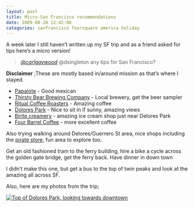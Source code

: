 ```yaml
---
layout: post
title: Micro-San Francisco recommendations
date: 2009-08-20 12:42:00
categories: sanfrancisco foursquare america holiday
---
```


A week later I still haven’t written up my SF trip and as a friend asked for tips here’s a micro version!

> <cite>[@carlgaywood](http://twitter.com/carlgaywood/status/3425639734)</cite> @dsingleton any tips for San Francisco?

**Disclaimer** ;These are mostly based in/around mission as that’s where I stayed.

- [Papalote](http://playfoursquare.com/venue/22250) - Good mexican
- [Thirsty Bear Brewing Company](http://playfoursquare.com/venue/11965) - Local brewery, get the beer sampler
- [Ritual Coffee Roasters](http://playfoursquare.com/venue/19179) - Amazing coffee
- [Dolores Park](http://playfoursquare.com/venue/11833) - Nice to sit in if sunny, amazing views
- [Birite creamery](http://playfoursquare.com/venue/34970) - amazing ice cream shop just near Delores Park
- [Four Barrel Coffee](http://playfoursquare.com/venue/39848) - more excellent coffee

Also trying walking around Delores/Guerrero St area, nice shops including the [pirate store](http://www.826valencia.org/), fun area to explore too.

Get an old fashioned tram to the ferry building, hire a bike a cycle across the golden gate bridge, get the ferry back. Have dinner in down town

I didn’t make this one, but get a bus to the top of twin peaks and look at the amazing all across SF.

Also, here are my photos from the trip;

[![Top of Dolores Park, looking towards downtown](http://farm3.static.flickr.com/2548/3809276667_d79801305c.jpg)](http://www.flickr.com/photos/davidsingleton/sets/72157621850045095/ "View full photo set")

